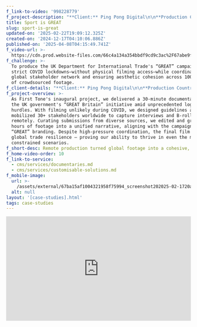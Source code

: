 ```yaml
---
f_link-to-video: '998228779'
f_project-description: "**Client:** Ping Pong Digital\n\n**Production Countries:** UK, China\_\n\n**Project Type:** government promotional video\_\n\n**Service Type:** one-stop solution\_\n\n**Challenge:** To produce the UK Department for International Trade's “GREAT” campaign during strict COVID lockdowns—without physical filming access—while coordinating a global stakeholder network and ensuring aesthetic cohesion across 100+ hours of crowdsourced footage.\_\n\n**Project Overview:** As First Tone's inaugural project, we delivered a 30-minute documentary for the UK government's “GREAT Britain” initiative amid unprecedented logistical hurdles. With filming unlikely during COVID, we designed guidelines and mobilized 30+ stakeholders worldwide to capture interviews and B-roll remotely. Curating submissions from diverse sources, we edited and graded 100+ hours of footage into a unified narrative, aligning with the campaign's bold “GREAT” branding. Despite high-pressure coordination, the final film showcased global trade resilience ‒ proving our ability to thrive in even the most constrained scenarios.\_\n\n‍"
title: Sport is GREAT
slug: sport-is-great
updated-on: '2025-02-22T19:09:12.325Z'
created-on: '2024-12-17T04:10:06.886Z'
published-on: '2025-04-08T04:15:49.741Z'
f_video-url: >-
  https://cdn.prod.website-files.com/66c4a134a354bbdf9cd9c3ac%2F67abe9f1aa707f0ee0197d9d_Sport%20is%20GREAT-transcode.mp4
f_challenge: >-
  To produce the UK Department for International Trade's “GREAT” campaign during
  strict COVID lockdowns—without physical filming access—while coordinating a
  global stakeholder network and ensuring aesthetic cohesion across 100+ hours
  of crowdsourced footage.
f_client-details: "**Client:** Ping Pong Digital\n\n**Production Countries:** UK, China\_\n\n**Project Type:** government promotional video\_\n\n**Service Type:** one-stop solution"
f_project-overview: >-
  As First Tone's inaugural project, we delivered a 30-minute documentary for
  the UK government's “GREAT Britain” initiative amid unprecedented logistical
  hurdles. With filming unlikely during COVID, we designed guidelines and
  mobilized 30+ stakeholders worldwide to capture interviews and B-roll
  remotely. Curating submissions from diverse sources, we edited and graded 100+
  hours of footage into a unified narrative, aligning with the campaign's bold
  “GREAT” branding. Despite high-pressure coordination, the final film showcased
  global trade resilience ‒ proving our ability to thrive in even the most
  constrained scenarios.
f_short-desc: Remote production turned global footage into a cohesive, powerful film.
f_home-video-order: 10
f_link-to-service:
  - cms/services/documentaries.md
  - cms/services/customisable-solutions.md
f_mobile-image:
  url: >-
    /assets/external/67ba15af1004321958f75994_screenshot202025-02-1720at2021.06.32.avif
  alt: null
layout: '[case-studies].html'
tags: case-studies
---
```


<div style="padding:56.25% 0 0 0;position:relative;"><iframe src="https://player.vimeo.com/video/998228840?badge=0&amp;autopause=0&amp;player\_id=0&amp;app\_id=58479" frameborder="0" allow="autoplay; fullscreen; picture-in-picture; clipboard-write" style="position:absolute;top:0;left:0;width:100%;height:100%;" title="Motorsport - Sport is GREAT"></iframe></div><script src="https://player.vimeo.com/api/player.js"></script>
